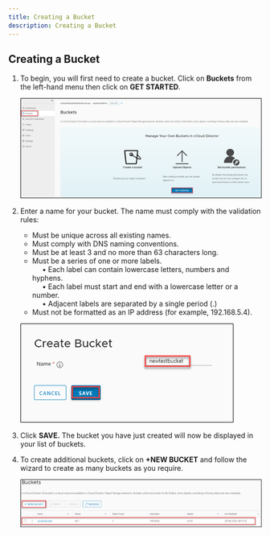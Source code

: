 ```yaml
---
title: Creating a Bucket
description: Creating a Bucket
---
```


## Creating a Bucket

1. To begin, you will first need to create a bucket. Click on **Buckets** from the left-hand menu then click on **GET STARTED**.

    ![Create Bucket](./assets/bucket.png)  

1. Enter a name for your bucket. The name must comply with the validation rules:

    - Must be unique across all existing names.
    - Must comply with DNS naming conventions.  
    - Must be at least 3 and no more than 63 characters long.
    - Must be a series of one or more labels.  
             • Each label can contain lowercase letters, numbers and hyphens.  
             • Each label must start and end with a lowercase letter or a number.  
             • Adjacent labels are separated by a single period (.)  
    - Must not be formatted as an IP address (for example, 192.168.5.4).

    ![Create Bucket](./assets/create_bucket.png)

1. Click **SAVE.** The bucket you have just created will now be displayed in your list of buckets.

1. To create additional buckets, click on **+NEW BUCKET** and follow the wizard to create as many buckets as you require.

    ![Additional Buckets](./assets/new_bucket.png)
